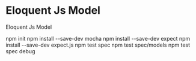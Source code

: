 # Eloquent Js Model
Eloquent Js Model

npm init
npm install --save-dev mocha
npm install --save-dev expect
npm install --save-dev expect.js
npm test spec
npm test spec/models
npm test spec debug
